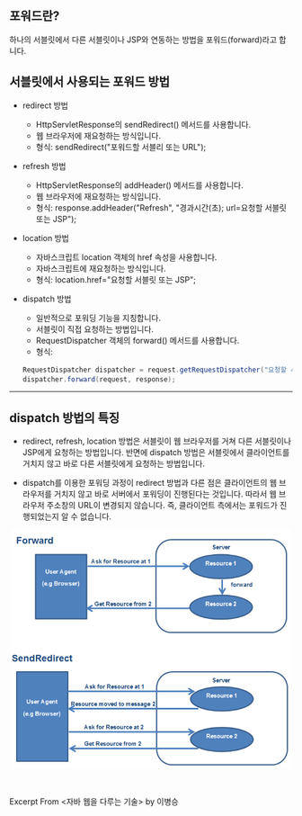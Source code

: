 ## 포워드란?

하나의 서블릿에서 다른 서블릿이나 JSP와 연동하는 방법을 포워드(forward)라고 합니다.

## 서블릿에서 사용되는 포워드 방법

- redirect 방법
  - HttpServletResponse의 sendRedirect() 메서드를 사용합니다.
  - 웹 브라우저에 재요청하는 방식입니다.
  - 형식: sendRedirect("포워드할 서블리 또는 URL");
- refresh 방법
  - HttpServletResponse의 addHeader() 메서드를 사용합니다.
  - 웹 브라우저에 재요청하는 방식입니다.
  - 형식: response.addHeader("Refresh", "경과시간(초); url=요청할 서블릿 또는 JSP");
- location 방법
  - 자바스크립트 location 객체의 href 속성을 사용합니다.
  - 자바스크립트에 재요청하는 방식입니다.
  - 형식: location.href="요청할 서블릿 또는 JSP";
- dispatch 방법
  - 일반적으로 포워딩 기능을 지칭합니다.
  - 서블릿이 직접 요청하는 방법입니다.
  - RequestDispatcher 객체의 forward() 메서드를 사용합니다.
  - 형식:

   ```JAVA
   RequestDispatcher dispatcher = request.getRequestDispatcher("요청할 서블릿 또는 JSP"); 
   dispatcher.forward(request, response);    
   ```

---

## dispatch 방법의 특징

- redirect, refresh, location 방법은 서블릿이 웹 브라우저를 거쳐 다른 서블릿이나 JSP에게 요청하는 방법입니다. 반면에 dispatch 방법은 서블릿에서 클라이언트를 거치지 않고 바로 다른 서블릿에게 요청하는 방법입니다.

- dispatch를 이용한 포워딩 과정이 redirect 방법과 다른 점은 클라이언트의 웹 브라우저를 거치지 않고 바로 서버에서 포워딩이 진행된다는 것입니다. 따라서 웹 브라우저 주소창의 URL이 변경되지 않습니다. 즉, 클라이언트 측에서는 포워드가 진행되었는지 알 수 없습니다.

<p style="text-align:center;">
<img src="../images/dispatch-redirect.png" alt="forward" width="500"/>
</p>

&nbsp;

Excerpt From <자바 웹을 다루는 기술> by 이병승